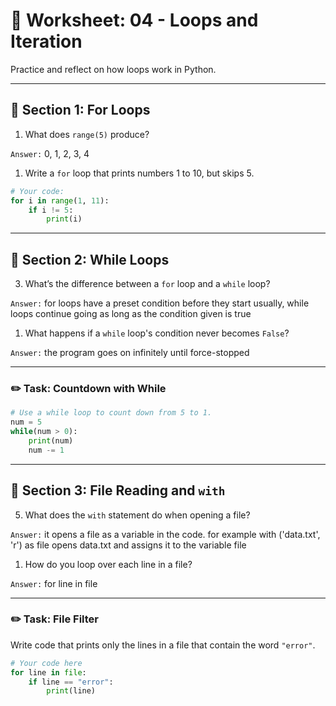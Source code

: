 # 📝 Worksheet: 04 - Loops and Iteration

Practice and reflect on how loops work in Python.

---

## 🔁 Section 1: For Loops

1. What does `range(5)` produce?

`Answer:` 0, 1, 2, 3, 4

1. Write a `for` loop that prints numbers 1 to 10, but skips 5.

```python
# Your code:
for i in range(1, 11):
    if i != 5:
        print(i)
```

---

## 🔁 Section 2: While Loops

3. What’s the difference between a `for` loop and a `while` loop?

`Answer:` for loops have a preset condition before they start usually, while loops continue going as long
as the condition given is true

1. What happens if a `while` loop's condition never becomes `False`?

`Answer:` the program goes on infinitely until force-stopped

---

### ✏️ Task: Countdown with While

```python
# Use a while loop to count down from 5 to 1.
num = 5
while(num > 0):
    print(num)
    num -= 1
```

---

## 📁 Section 3: File Reading and `with`

5. What does the `with` statement do when opening a file?

`Answer:` it opens a file as a variable in the code. for example
with ('data.txt', 'r') as file
opens data.txt and assigns it to the variable file

1. How do you loop over each line in a file?

`Answer:` for line in file

---

### ✏️ Task: File Filter

Write code that prints only the lines in a file that contain the word `"error"`.

```python
# Your code here
for line in file:
    if line == "error":
        print(line)
```
